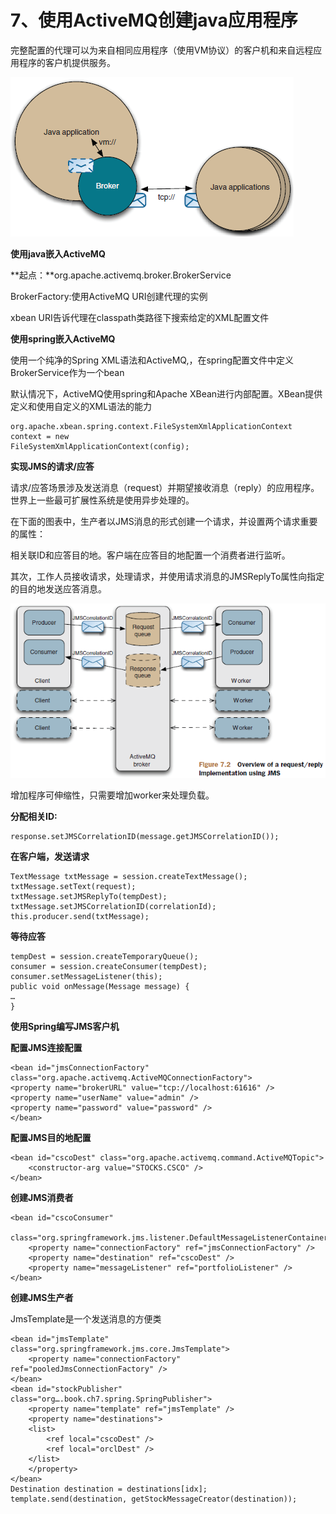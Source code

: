 # 7、使用ActiveMQ创建java应用程序

完整配置的代理可以为来自相同应用程序（使用VM协议）的客户机和来自远程应用程序的客户机提供服务。

![](.gitbook/assets/5.png)

**使用java嵌入ActiveMQ**

**起点：**org.apache.activemq.broker.BrokerService

BrokerFactory:使用ActiveMQ URI创建代理的实例

xbean URI告诉代理在classpath类路径下搜索给定的XML配置文件

**使用spring嵌入ActiveMQ**

使用一个纯净的Spring XML语法和ActiveMQ,，在spring配置文件中定义BrokerService作为一个bean

默认情况下，ActiveMQ使用spring和Apache XBean进行内部配置。XBean提供定义和使用自定义的XML语法的能力

```text
org.apache.xbean.spring.context.FileSystemXmlApplicationContext context = new
FileSystemXmlApplicationContext(config);
```

**实现JMS的请求/应答**

请求/应答场景涉及发送消息（request）并期望接收消息（reply）的应用程序。世界上一些最可扩展性系统是使用异步处理的。

在下面的图表中，生产者以JMS消息的形式创建一个请求，并设置两个请求重要的属性：

相关联ID和应答目的地。客户端在应答目的地配置一个消费者进行监听。

其次，工作人员接收请求，处理请求，并使用请求消息的JMSReplyTo属性向指定的目的地发送应答消息。

![](.gitbook/assets/6.png)

增加程序可伸缩性，只需要增加worker来处理负载。

**分配相关ID:**

```text
response.setJMSCorrelationID(message.getJMSCorrelationID());
```

**在客户端，发送请求**

```text
TextMessage txtMessage = session.createTextMessage();
txtMessage.setText(request);
txtMessage.setJMSReplyTo(tempDest);
txtMessage.setJMSCorrelationID(correlationId);
this.producer.send(txtMessage);
```

**等待应答**

```text
tempDest = session.createTemporaryQueue();
consumer = session.createConsumer(tempDest);
consumer.setMessageListener(this);
public void onMessage(Message message) {
…
}
```

**使用Spring编写JMS客户机**

**配置JMS连接配置**

```text
<bean id="jmsConnectionFactory"
class="org.apache.activemq.ActiveMQConnectionFactory">
<property name="brokerURL" value="tcp://localhost:61616" />
<property name="userName" value="admin" />
<property name="password" value="password" />
</bean>
```

**配置JMS目的地配置**

```text
<bean id="cscoDest" class="org.apache.activemq.command.ActiveMQTopic">
    <constructor-arg value="STOCKS.CSCO" />
</bean>
```

**创建JMS消费者**

```text
<bean id="cscoConsumer"
    class="org.springframework.jms.listener.DefaultMessageListenerContainer">
    <property name="connectionFactory" ref="jmsConnectionFactory" />
    <property name="destination" ref="cscoDest" />
    <property name="messageListener" ref="portfolioListener" />
</bean>
```

**创建JMS生产者**

JmsTemplate是一个发送消息的方便类

```text
<bean id="jmsTemplate" class="org.springframework.jms.core.JmsTemplate">
    <property name="connectionFactory" ref="pooledJmsConnectionFactory" />
</bean>
<bean id="stockPublisher" class="org….book.ch7.spring.SpringPublisher">
    <property name="template" ref="jmsTemplate" />
    <property name="destinations">
    <list>
        <ref local="cscoDest" />
        <ref local="orclDest" />
    </list>
    </property>
</bean>
Destination destination = destinations[idx];
template.send(destination, getStockMessageCreator(destination));
```

